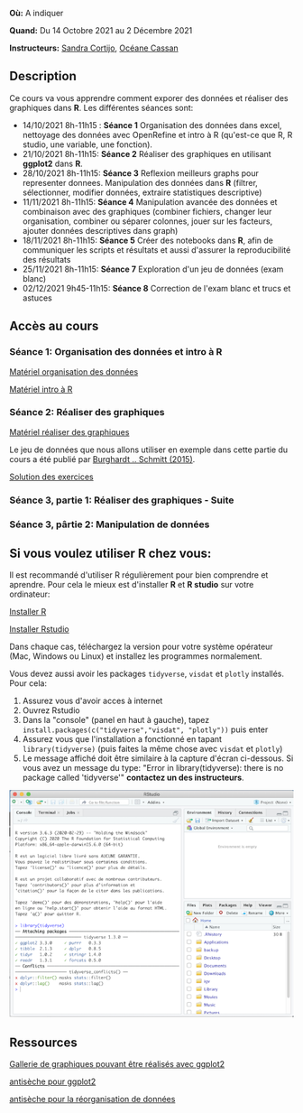 **Où:** A indiquer

**Quand:** Du 14 Octobre 2021 au 2 Décembre 2021

**Instructeurs:** 
[Sandra Cortijo](mailto:sandra.cortijo@cnrs.fr), 
[Océane Cassan](mailto:Oceane.CASSAN@cnrs.fr)


## Description

Ce cours va vous apprendre comment exporer des données et réaliser des graphiques dans **R**. 
Les différentes séances sont:
- 14/10/2021 8h-11h15 : **Séance 1** Organisation des données dans excel, nettoyage des données avec OpenRefine et intro à R (qu'est-ce que R, R studio, une variable, une fonction).
- 21/10/2021 8h-11h15: **Séance 2** Réaliser des graphiques en utilisant **ggplot2** dans **R**. 
- 28/10/2021 8h-11h15: **Séance 3** Reflexion meilleurs graphs pour representer donnees. Manipulation des données dans **R** (filtrer, sélectionner, modifier données, extraire statistiques descriptive)
- 11/11/2021 8h-11h15: **Séance 4** Manipulation avancée des données et combinaison avec des graphiques (combiner fichiers, changer leur organisation, combiner ou séparer colonnes, jouer sur les facteurs, ajouter données descriptives dans graph)
- 18/11/2021 8h-11h15: **Séance 5** Créer des notebooks dans **R**, afin de communiquer les scripts et résultats et aussi d'assurer la reproducibilité des résultats  
- 25/11/2021 8h-11h15: **Séance 7** Exploration d'un jeu de données (exam blanc)
- 02/12/2021 9h45-11h15: **Séance 8** Correction de l'exam blanc et trucs et astuces



## Accès au cours

### Séance 1: Organisation des données et intro à **R**

[Matériel organisation des données](session1_organisation/materiel/organisation_session.html)  

[Matériel intro à R](session1_organisation/materiel/intro_R.html)  


### Séance 2: Réaliser des graphiques

[Matériel réaliser des graphiques](session2_ggplot/materiel/ggplot_session.html)  

Le jeu de données que nous allons utiliser en exemple dans cette partie du cours a été publié par 
[Burghardt .. Schmitt (2015)](https://doi.org/10.1111/nph.13799). 


[Solution des exercices](session2_ggplot/materiel/ggplot_exercise_solutions.html)


### Séance 3, partie 1: Réaliser des graphiques - Suite



### Séance 3, pârtie 2: Manipulation de données



## Si vous voulez utiliser R chez vous: 
Il est recommandé d'utiliser R régulièrement pour bien comprendre et aprendre. Pour cela le mieux est d'installer **R** et **R studio** sur votre ordinateur:

[Installer R](https://cran.biotools.fr/)

[Installer Rstudio](https://rstudio.com/products/rstudio/download/)

Dans chaque cas, téléchargez la version pour votre système opérateur (Mac, Windows ou Linux) et installez les programmes normalement.

Vous devez aussi avoir les packages `tidyverse`, `visdat` et `plotly` installés. 
Pour cela:
1. Assurez vous d'avoir acces à internet
2. Ouvrez Rstudio
3. Dans la "console" (panel en haut à gauche), tapez `install.packages(c("tidyverse","visdat", "plotly"))` puis enter
4. Assurez vous que l'installation a fonctionné en tapant `library(tidyverse)` (puis faites la même chose avec `visdat` et `plotly`)
5. Le message affiché doit être similaire à la capture d'écran ci-dessous. Si vous avez un message du type: 
"Error in library(tidyverse): there is no package called 'tidyverse'"
**contactez un des instructeurs**.

![capture d'écran d'un installation correcte](installation_package_instructions.png)





## Ressources 

[Gallerie de graphiques pouvant être réalisés avec ggplot2](https://www.r-graph-gallery.com/)

[antisèche pour ggplot2](https://rstudio.com/wp-content/uploads/2015/03/ggplot2-cheatsheet.pdf)

[antisèche pour la réorganisation de données](module01_data_and_files/materials/data_organisation.md)






